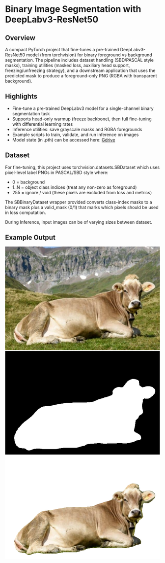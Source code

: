 # Binary Image Segmentation with DeepLabv3-ResNet50

## Overview

A compact PyTorch project that fine-tunes a pre-trained DeepLabv3-ResNet50 model (from torchvision) for binary foreground vs background segmentation. The pipeline includes dataset handling (SBD/PASCAL style masks), training utilities (masked loss, auxiliary head support, freezing/unfreezing strategy), and a downstream application that uses the predicted mask to produce a foreground-only PNG (RGBA with transparent background).

## Highlights

- Fine-tune a pre-trained DeepLabv3 model for a single-channel binary segmentation task
- Supports head-only warmup (freeze backbone), then full fine-tuning with differential learning rates
- Inference utilities: save grayscale masks and RGBA foregrounds
- Example scripts to train, validate, and run inference on images
- Model state (in .pth) can be accessed here: [Gdrive](https://drive.google.com/drive/folders/1un3hQg6ev3cqUaQTZ6eKmm73G8s6mi3g?usp=sharing)

## Dataset

For fine-tuning, this project uses torchvision.datasets.SBDataset which uses pixel-level label PNGs in PASCAL/SBD style where:

- 0 = background
- 1..N = object class indices (treat any non-zero as foreground)
- 255 = ignore / void (these pixels are excluded from loss and metrics)

The SBBinaryDataset wrapper provided converts class-index masks to a binary mask plus a valid_mask (0/1) that marks which pixels should be used in loss computation.

During Inference, input images can be of varying sizes between dataset.

## Example Output

![Original Image](./images/1.png)
![Binary Segmented Image](./outputs/mask_binary.png)
![Foreground Image](./outputs/output.png)

